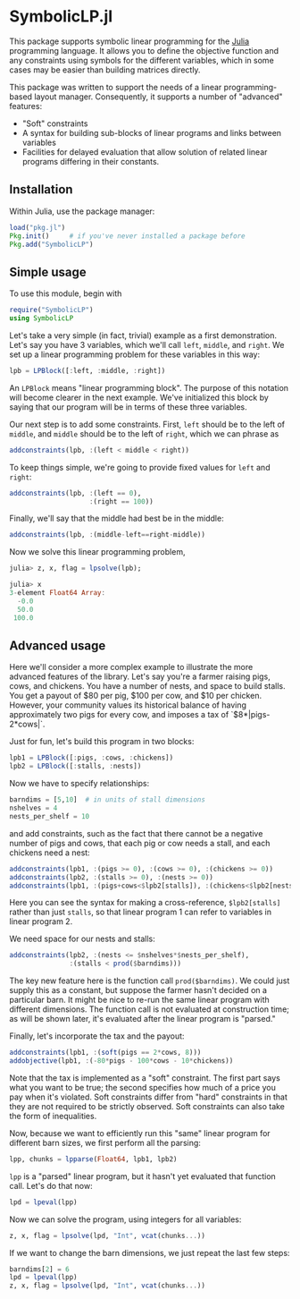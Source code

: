 SymbolicLP.jl
=============

This package supports symbolic linear programming for the [Julia][Julia] programming language. It allows you to define the objective function and any constraints using symbols for the different variables, which in some cases may be easier than building matrices directly.

This package was written to support the needs of a linear programming-based layout manager. Consequently, it supports a number of "advanced" features:

- "Soft" constraints
- A syntax for building sub-blocks of linear programs and links between variables
- Facilities for delayed evaluation that allow solution of related linear programs differing in their constants.


## Installation

Within Julia, use the package manager:
```julia
load("pkg.jl")
Pkg.init()     # if you've never installed a package before
Pkg.add("SymbolicLP")
```

## Simple usage

To use this module, begin with
```julia
require("SymbolicLP")
using SymbolicLP
```

Let's take a very simple (in fact, trivial) example as a first demonstration. Let's say you have 3 variables, which we'll call `left`, `middle`, and `right`. We set up a linear programming problem for these variables in this way:

```julia
lpb = LPBlock([:left, :middle, :right])
```

An `LPBlock` means "linear programming block". The purpose of this notation will become clearer in the next example. We've initialized this block by saying that our program will be in terms of these three variables.

Our next step is to add some constraints. First, `left` should be to the left of `middle`, and `middle` should be to the left of `right`, which we can phrase as

```julia
addconstraints(lpb, :(left < middle < right))
```

To keep things simple, we're going to provide fixed values for `left` and `right`:

```julia
addconstraints(lpb, :(left == 0),
                    :(right == 100))
```

Finally, we'll say that the middle had best be in the middle:

```julia
addconstraints(lpb, :(middle-left==right-middle))
```

Now we solve this linear programming problem,

```julia
julia> z, x, flag = lpsolve(lpb);

julia> x
3-element Float64 Array:
  -0.0
  50.0
 100.0
```

## Advanced usage

Here we'll consider a more complex example to illustrate the more advanced features of the library. Let's say you're a farmer raising pigs, cows, and chickens. You have a number of nests, and space to build stalls. You get a payout of $80 per pig, $100 per cow, and $10 per chicken. However, your community values its historical balance of having approximately two pigs for every cow, and imposes a tax of `$8*|pigs-2*cows|`.

Just for fun, let's build this program in two blocks:
```julia
lpb1 = LPBlock([:pigs, :cows, :chickens])
lpb2 = LPBlock([:stalls, :nests])
```
Now we have to specify relationships:
```julia
barndims = [5,10]  # in units of stall dimensions
nshelves = 4
nests_per_shelf = 10
```
and add constraints, such as the fact that there cannot be a negative number of pigs and cows, that each pig or cow needs a stall, and each chickens need a nest:

```julia
addconstraints(lpb1, :(pigs >= 0), :(cows >= 0), :(chickens >= 0))
addconstraints(lpb2, :(stalls >= 0), :(nests >= 0))
addconstraints(lpb1, :(pigs+cows<$lpb2[stalls]), :(chickens<$lpb2[nests]))
```
Here you can see the syntax for making a cross-reference, `$lpb2[stalls]` rather than just `stalls`, so that linear program 1 can refer to variables in linear program 2.

We need space for our nests and stalls:
```julia
addconstraints(lpb2, :(nests <= $nshelves*$nests_per_shelf),
               :(stalls < prod($barndims)))
```
The key new feature here is the function call `prod($barndims)`. We could just supply this as a constant, but suppose the farmer hasn't decided on a particular barn. It might be nice to re-run the same linear program with different dimensions. The function call is not evaluated at construction time; as will be shown later, it's evaluated after the linear program is "parsed."

Finally, let's incorporate the tax and the payout:
```julia
addconstraints(lpb1, :(soft(pigs == 2*cows, 8)))
addobjective(lpb1, :(-80*pigs - 100*cows - 10*chickens))
```
Note that the tax is implemented as a "soft" constraint. The first part says what you want to be true; the second specifies how much of a price you pay when it's violated. Soft constraints differ from "hard" constraints in that they are not required to be strictly observed. Soft constraints can also take the form of inequalities.

Now, because we want to efficiently run this "same" linear program for different barn sizes, we first perform all the parsing:
```julia
lpp, chunks = lpparse(Float64, lpb1, lpb2)
```

`lpp` is a "parsed" linear program, but it hasn't yet evaluated that function call. Let's do that now:
```julia
lpd = lpeval(lpp)
```

Now we can solve the program, using integers for all variables:
```julia
z, x, flag = lpsolve(lpd, "Int", vcat(chunks...))
```

If we want to change the barn dimensions, we just repeat the last few steps:
```julia
barndims[2] = 6
lpd = lpeval(lpp)
z, x, flag = lpsolve(lpd, "Int", vcat(chunks...))
```

[Julia]: http://julialang.org "Julia"
